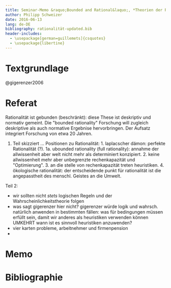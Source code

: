 ```yaml
---
title: Seminar-Memo &raquo;Bounded and Rational&laquo;, *Theorien der Rationaliät, 9. Sitzung 13. Juni 2016*
author: Philipp Schweizer
date: 2016-06-13
lang: de-DE
bibliography: rationalität-updated.bib
header-includes:
  - \usepackage[german=guillemets]{csquotes}
  - \usepackage{libertine}
---
```


# Textgrundlage
@gigerenzer2006

# Referat
Rationalität ist gebunden (beschränkt): diese These ist deskriptiv und normativ gemeint. Die "bounded rationality" Forschung will zugleich deskriptive als auch normative Ergebnise hervorbringen. Der Aufsatz integriert Forschung von etwa 20 Jahren.   
1. Teil skizziert ... Positionen zu Rationalität: 1. laplacscher dämon: perfekte Rationalität (?). 1a. ubounded rationality (full rationality): annahme der allwissenheit aber welt nicht mehr als determiniert konzipiert. 2. keine allwissenheit mehr aber unbegrenzte rechenkapazität und "Optimierung". 3. an die stelle von rechenkapazität treten heuristiken. 4. ökologische rationalität: der entscheidende punkt für rationalität ist die angepasstheit des menschl. Geistes an die Umwelt.

Teil 2:
- wir sollten nicht *stets* logischen Regeln und der Wahrscheinlichkeitstheorie folgen
- was sagt gigerenzer hier nicht? gigerenzer würde logik und wahrsch. natürlich anwenden in bestimmten fällen: was für bedingungen müssen erfüllt sein, damit wir anderes als heuristiken verwenden können UMKEHRT wann ist es sinnvoll heuristiken anzuwenden?
- vier karten probleme, arbeitnehmer und firmenpension
- 


# Memo

# Bibliographie